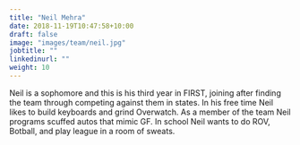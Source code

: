 ```yaml
---
title: "Neil Mehra"
date: 2018-11-19T10:47:58+10:00
draft: false
image: "images/team/neil.jpg"
jobtitle: ""
linkedinurl: ""
weight: 10
---
```


Neil is a sophomore and this is his third year in FIRST, joining after finding the team through competing against them in states. In his free time Neil likes to build keyboards and grind Overwatch. As a member of the team Neil programs scuffed autos that mimic GF. In school Neil wants to do ROV, Botball, and play league in a room of sweats.
